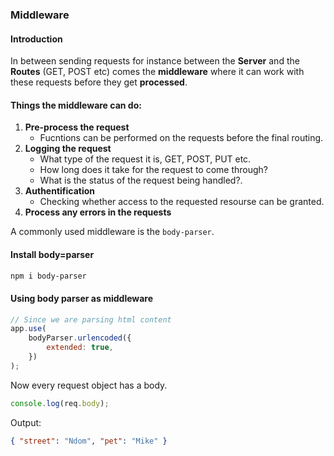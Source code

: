 ### Middleware

#### Introduction

In between sending requests for instance between the **Server** and the **Routes** (GET, POST etc) comes the **middleware** where it can work with these requests before they get **processed**.

#### Things the middleware can do:

1. **Pre-process the request**
    - Fucntions can be performed on the requests before the final routing.
2. **Logging the request**
    - What type of the request it is, GET, POST, PUT etc.
    - How long does it take for the request to come through?
    - What is the status of the request being handled?.
3. **Authentification**
    - Checking whether access to the requested resourse can be granted.
4. **Process any errors in the requests**

A commonly used middleware is the `body-parser`.

#### Install body=parser

```bash
npm i body-parser
```

#### Using body parser as middleware

```javascript
// Since we are parsing html content
app.use(
    bodyParser.urlencoded({
        extended: true,
    })
);
```

Now every request object has a body.

```javascript
console.log(req.body);
```

Output:

```json
{ "street": "Ndom", "pet": "Mike" }
```
